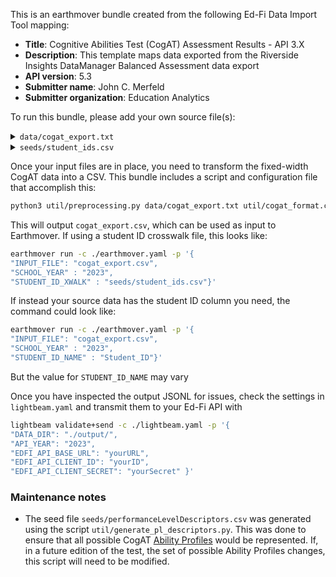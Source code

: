 This is an earthmover bundle created from the following Ed-Fi Data Import Tool mapping:
* **Title**: Cognitive Abilities Test (CogAT) Assessment Results - API 3.X
* **Description**: This template maps data exported from the Riverside Insights DataManager Balanced Assessment data export
* **API version**: 5.3
* **Submitter name**: John C. Merfeld
* **Submitter organization**: Education Analytics

To run this bundle, please add your own source file(s):
<details>
<summary><code>data/cogat_export.txt</code></summary>
This bundle currently works with CogAT 7 & 8. It assumes you are working with a fixed-width text file exported from Riverside Insights DataManager with a total row length of 5682 characters.

</details>
<details>
<summary><code>seeds/student_ids.csv</code></summary>
This is a crosswalk file for translating the student IDs in the assessment CSVs to student IDs in Ed-Fi (one may be a state ID and the other a district ID, for example).

This file is **optional**. If one of the existing student IDs within the assessment
file maps to Ed-Fi's `studentUniqueId`, you can omit the crosswalk file and specify 
which column to use (e.g. `StudentID` or `Secondary_Student_ID`).

If neither of these match Ed-Fi's `studentUniqueId`, see the CLI parameters section below.

Required columns:
   - `student_id_from`
   - `student_id_to`
</details>

Once your input files are in place, you need to transform the fixed-width CogAT data into a CSV. This bundle includes a script and configuration file that accomplish this:

```bash
python3 util/preprocessing.py data/cogat_export.txt util/cogat_format.csv
```

This will output `cogat_export.csv`, which can be used as input to Earthmover. If using a student ID crosswalk file, this looks like:
```bash
earthmover run -c ./earthmover.yaml -p '{
"INPUT_FILE": "cogat_export.csv",
"SCHOOL_YEAR" : "2023",
"STUDENT_ID_XWALK" : "seeds/student_ids.csv"}'
```

If instead your source data has the student ID column you need, the command could look like:
```bash
earthmover run -c ./earthmover.yaml -p '{
"INPUT_FILE": "cogat_export.csv",
"SCHOOL_YEAR" : "2023",
"STUDENT_ID_NAME" : "Student_ID"}'
```
But the value for `STUDENT_ID_NAME` may vary

Once you have inspected the output JSONL for issues, check the settings in `lightbeam.yaml` and transmit them to your Ed-Fi API with
```bash
lightbeam validate+send -c ./lightbeam.yaml -p '{
"DATA_DIR": "./output/",
"API_YEAR": "2023",
"EDFI_API_BASE_URL": "yourURL",
"EDFI_API_CLIENT_ID": "yourID",
"EDFI_API_CLIENT_SECRET": "yourSecret" }'
```

### Maintenance notes

  - The seed file `seeds/performanceLevelDescriptors.csv` was generated using the script `util/generate_pl_descriptors.py`. This was done to ensure that all possible CogAT [Ability Profiles](https://riversideinsights.com/citc/profile-finder) would be represented. If, in a future edition of the test, the set of possible Ability Profiles changes, this script will need to be modified.